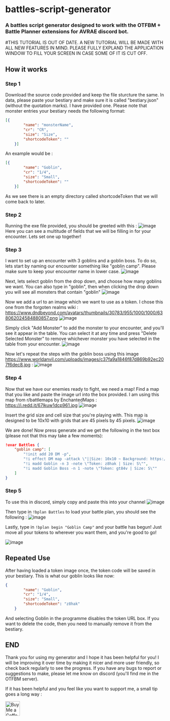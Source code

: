 # battles-script-generator
### A battles script generator designed to work with the OTFBM + Battle Planner extensions for AVRAE discord bot. 

#THIS TUTORIAL IS OUT OF DATE. A NEW TUTORIAL WILL BE MADE WITH ALL NEW FEATURES IN MIND. PLEASE FULLY EXPLAND THE APPLICATION WINDOW TO FILL YOUR SCREEN IN CASE SOME OF IT IS CUT OFF. 

## How it works
### Step 1
Download the source code provided and keep the file sturcture the same. In data, please paste your bestiary and make sure it is called "bestiary.json" (without the quotation marks). I have provided one.
Please note that monster entries your bestiary needs the following format: 
```json
[{
        "name": "monsterName",
        "cr": "CR",
        "size": "Size",
        "shortcodeToken": ""
    }]
```
An example would be : 
```json
[{
        "name": "Goblin",
        "cr": "1/4",
        "size": "Small",
        "shortcodeToken": ""
    }]
```
As we see there is an empty directory called shortcodeToken that we will come back to later.

### Step 2
Running the exe file provided, you should be greeted with this :
![image](https://github.com/TheBenjameister/battles-script-generator/assets/82944215/c42ac776-2064-4ff4-a8e5-8b12fdc98ef9)
Here you can see a multitude of fields that we will be filling in for your encounter. 
Lets set one up together!

### Step 3 
I want to set up an encounter with 3 goblins and a goblin boss. To do so, lets start by naming our encounter something like "goblin camp". Please make sure to keep your encounter name in lower case.
![image](https://github.com/TheBenjameister/battles-script-generator/assets/82944215/5a5f2826-8379-42e1-8684-97bbb9b45fdc)

Next, lets select goblin from the drop down, and choose how many goblins we want. You can also type in "goblin", then when clicking the drop down you will see all monsters that contain "goblin" 
![image](https://github.com/TheBenjameister/battles-script-generator/assets/82944215/06ada795-85a3-4dd9-9ceb-c20c8d10085a)

Now we add a url to an image which we want to use as a token. I chose this one from the forgoten realms wiki : https://www.dndbeyond.com/avatars/thumbnails/30783/955/1000/1000/638062024584880857.png
![image](https://github.com/TheBenjameister/battles-script-generator/assets/82944215/3b1006b4-d1dd-47e5-9c81-f6589ccba64a)

Simply click "Add Monster" to add the monster to your encounter, and you'll see it appear in the table. You can select it at any time and press "Delete Selected Monster" to remove whichever monster you have selected in the table from your encounter. 
![image](https://github.com/TheBenjameister/battles-script-generator/assets/82944215/8f96d9e4-d241-4e80-96e6-501f5673e824)

Now let's repeat the steps with the goblin boss using this image https://www.worldanvil.com/uploads/images/c37fa9a1846f87d869b92ec207f6dec8.jpg :
![image](https://github.com/TheBenjameister/battles-script-generator/assets/82944215/5c01f5db-3daf-49db-a307-704ea08d0e13)

### Step 4
Now that we have our enemies ready to fight, we need a map! Find a map that you like and paste the image url into the box provided. I am using this map from r/battlemaps by EnchantedMaps : https://i.redd.it/67lkuw1dcp961.jpg
![image](https://github.com/TheBenjameister/battles-script-generator/assets/82944215/8c4b898a-4567-407c-b237-1bc61739b447)

Insert the grid size and cell size that you're playing with. This map is designed to be 10x10 with grids that are 45 pixels by 45 pixels. 
![image](https://github.com/TheBenjameister/battles-script-generator/assets/82944215/dc904e1e-b170-49f8-992f-2ec60c5dbf8c)

We are done! Now press generate and we get the following in the text box (please not that this may take a few moments): 
```json
!uvar Battles {
    "goblin camp": [
        "!init add 20 DM -p",
        "!i effect DM map -attack \"||Size: 10x10 ~ Background: https://i.redd.it/67lkuw1dcp961.jpg ~ Options: c45\"",
        "!i madd Goblin -n 3 -note \"Token: z8hak | Size: S\"",
        "!i madd Goblin Boss -n 1 -note \"Token: gt84v | Size: S\""
    ]
}
```
### Step 5
To use this in discord, simply copy and paste this into your channel 
![image](https://github.com/TheBenjameister/battles-script-generator/assets/82944215/e3eb9203-a54a-482f-9bae-f36a784be6a3)

Then type in `!bplan Battles` to load your battle plan, you should see the following : 
![image](https://github.com/TheBenjameister/battles-script-generator/assets/82944215/0a661572-2e54-4e3d-8ed7-de63ee3dd83a)

Lastly, type in `!bplan begin "Goblin Camp"` and your battle has begun! 
Just move all your tokens to wherever you want them, and you're good to go!

![image](https://github.com/TheBenjameister/battles-script-generator/assets/82944215/83b2b0fa-14de-469b-b871-bc2e481272de)

## Repeated Use
After having loaded a token image once, the token code will be saved in your bestiary. This is what our goblin looks like now:
```json
{
        "name": "Goblin",
        "cr": "1/4",
        "size": "Small",
        "shortcodeToken": "z8hak"
    }
```
And selecting Goblin in the programme disables the token URL box. If you want to delete the code, then you need to manually remove it from the bestiary.

## END
Thank you for using my generator and I hope it has been helpful for you! I will be improving it over time by making it nicer and more user friendly, so check back regularly to see the progress. If you have any bugs to report or suggestions to make, please let me know on discord (you'll find me in the OTFBM server). 

If it has been helpful and you feel like you want to support me, a small tip goes a long way : 

<a href='https://ko-fi.com/thebenjameister' target='_blank'><img height='35' style='border:0px;height:46px;' src='https://az743702.vo.msecnd.net/cdn/kofi3.png?v=0' border='0' alt='Buy Me a Coffee at ko-fi.com' />

